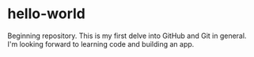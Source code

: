 # hello-world
Beginning repository. This is my first delve into GitHub and Git in general. I'm looking forward to learning code and building an app.
